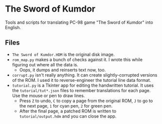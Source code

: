 # The Sword of Kumdor

Tools and scripts for translating PC-98 game "The Sword of Kumdor" into English.

## Files

* `The Sword of Kumdor.HDM` is the original disk image.
* `rom_map.py` makes a bunch of checks against it. I wrote this while figuring out where all the data is.
  * Oops, it dumps and reinserts text now, too. 
* `corrupt.py` isn't really anything. It can create slightly-corrupted versions of the ROM. I used it to reverse-engineer the tutorial line data format.
* `tutorial.py` is a Tkinter app for editing the handwritten tutorial. It uses the `tutorial/tut*.json` files to remember translations for each page. Use the mouse or pen to draw lines.
  * Press `Z` to undo, `C` to copy a page from the original ROM, `J` to go to the next page, `1` for cyan pen, `2` for green pen.
  * After the final page, a patched ROM is written to `tutorial/output.hdm` and you can close the app.
